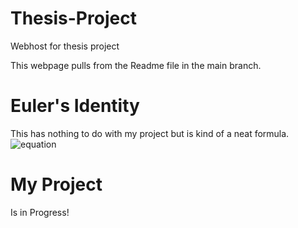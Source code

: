 # Thesis-Project
Webhost for thesis project

This webpage pulls from the Readme file in the main branch. 

# Euler's Identity
This has nothing to do with my project but is kind of a neat formula.
![equation](https://latex.codecogs.com/svg.latex?e^{i\cdot%20\pi}%20+%201%20=%200)


# My Project
Is in Progress!
